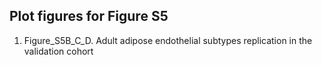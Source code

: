 ## Plot figures for Figure S5

1. Figure_S5B_C_D. Adult adipose endothelial subtypes replication in the validation cohort